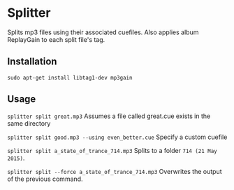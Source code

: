 # Splitter

Splits mp3 files using their associated cuefiles. Also applies album ReplayGain to each split file's tag. 

## Installation

`sudo apt-get install libtag1-dev mp3gain`

## Usage

`splitter split great.mp3` Assumes a file called great.cue exists in the same directory

`splitter split good.mp3 --using even_better.cue` Specify a custom cuefile

`splitter split a_state_of_trance_714.mp3` Splits to a folder `714 (21 May 2015)`. 

`splitter split --force a_state_of_trance_714.mp3` Overwrites the output of the previous command.
